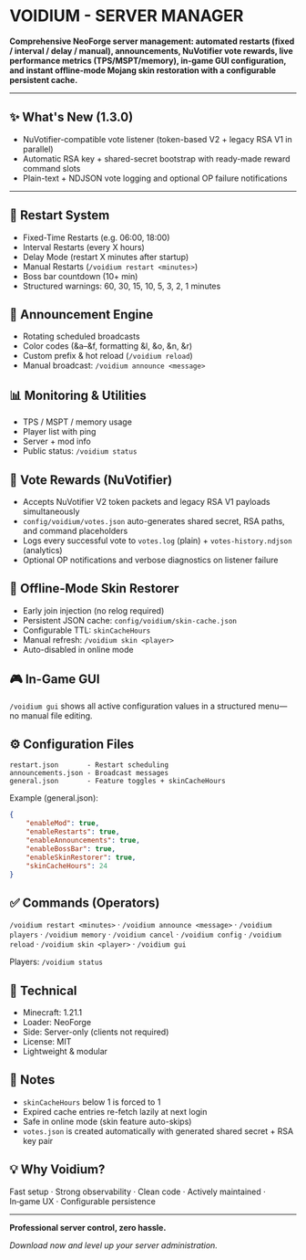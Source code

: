<!-- Unified English CurseForge Description -->
# VOIDIUM - SERVER MANAGER

**Comprehensive NeoForge server management: automated restarts (fixed / interval / delay / manual), announcements, NuVotifier vote rewards, live performance metrics (TPS/MSPT/memory), in‑game GUI configuration, and instant offline‑mode Mojang skin restoration with a configurable persistent cache.**

---

## ✨ What's New (1.3.0)
- NuVotifier-compatible vote listener (token-based V2 + legacy RSA V1 in parallel)
- Automatic RSA key + shared-secret bootstrap with ready-made reward command slots
- Plain-text + NDJSON vote logging and optional OP failure notifications

---

## 🔄 Restart System
- Fixed-Time Restarts (e.g. 06:00, 18:00)
- Interval Restarts (every X hours)
- Delay Mode (restart X minutes after startup)
- Manual Restarts (`/voidium restart <minutes>`)
- Boss bar countdown (10+ min)
- Structured warnings: 60, 30, 15, 10, 5, 3, 2, 1 minutes

## 📢 Announcement Engine
- Rotating scheduled broadcasts
- Color codes (&a–&f, formatting &l, &o, &n, &r)
- Custom prefix & hot reload (`/voidium reload`)
- Manual broadcast: `/voidium announce <message>`

## 📊 Monitoring & Utilities
- TPS / MSPT / memory usage
- Player list with ping
- Server + mod info
- Public status: `/voidium status`

## 🎁 Vote Rewards (NuVotifier)
- Accepts NuVotifier V2 token packets and legacy RSA V1 payloads simultaneously
- `config/voidium/votes.json` auto-generates shared secret, RSA paths, and command placeholders
- Logs every successful vote to `votes.log` (plain) + `votes-history.ndjson` (analytics)
- Optional OP notifications and verbose diagnostics on listener failure

## 🧍 Offline-Mode Skin Restorer
- Early join injection (no relog required)
- Persistent JSON cache: `config/voidium/skin-cache.json`
- Configurable TTL: `skinCacheHours`
- Manual refresh: `/voidium skin <player>`
- Auto-disabled in online mode

## 🎮 In-Game GUI
`/voidium gui` shows all active configuration values in a structured menu—no manual file editing.

## ⚙️ Configuration Files
```
restart.json       - Restart scheduling
announcements.json - Broadcast messages
general.json       - Feature toggles + skinCacheHours
```
Example (general.json):
```json
{
	"enableMod": true,
	"enableRestarts": true,
	"enableAnnouncements": true,
	"enableBossBar": true,
	"enableSkinRestorer": true,
	"skinCacheHours": 24
}
```

## ✅ Commands (Operators)
`/voidium restart <minutes>` · `/voidium announce <message>` · `/voidium players` · `/voidium memory` · `/voidium cancel` · `/voidium config` · `/voidium reload` · `/voidium skin <player>` · `/voidium gui`

Players: `/voidium status`

## 🔧 Technical
- Minecraft: 1.21.1
- Loader: NeoForge
- Side: Server-only (clients not required)
- License: MIT
- Lightweight & modular

## 📌 Notes
- `skinCacheHours` below 1 is forced to 1
- Expired cache entries re-fetch lazily at next login
- Safe in online mode (skin feature auto-skips)
- `votes.json` is created automatically with generated shared secret + RSA key pair

## 💡 Why Voidium?
Fast setup · Strong observability · Clean code · Actively maintained · In‑game UX · Configurable persistence

---
**Professional server control, zero hassle.**

*Download now and level up your server administration.*